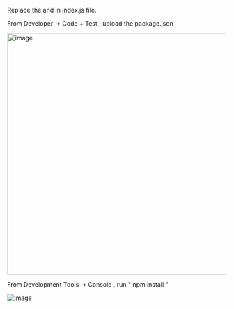 Replace the <KEY> and <REGION> in index.js file.

From Developer -> Code + Test , upload the package.json

<img width="555" alt="image" src="https://github.com/debjena9/translate_azure_function/assets/124640063/81358a33-d2a7-4563-ab65-59ae41b5c11c">

From Development Tools -> Console , run " npm install "

![image](https://github.com/debjena9/translate_azure_function/assets/124640063/566fbb0a-fce1-4aaf-bbaf-771122be7e3c)

